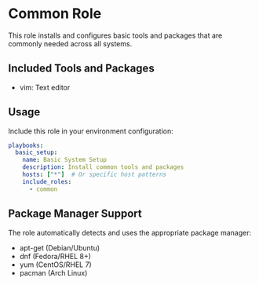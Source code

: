 # Common Role

This role installs and configures basic tools and packages that are commonly needed across all systems.

## Included Tools and Packages

- vim: Text editor

## Usage

Include this role in your environment configuration:

```yaml
playbooks:
  basic_setup:
    name: Basic System Setup
    description: Install common tools and packages
    hosts: ["*"]  # Or specific host patterns
    include_roles:
      - common
```

## Package Manager Support

The role automatically detects and uses the appropriate package manager:
- apt-get (Debian/Ubuntu)
- dnf (Fedora/RHEL 8+)
- yum (CentOS/RHEL 7)
- pacman (Arch Linux)
